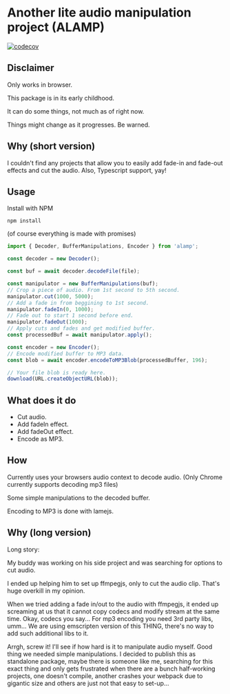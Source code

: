 # Another lite audio manipulation project (ALAMP)

[![codecov](https://codecov.io/gh/Woyken/ALAMP/branch/master/graph/badge.svg)](https://codecov.io/gh/Woyken/ALAMP)

## Disclaimer

Only works in browser.

This package is in its early childhood.

It can do some things, not much as of right now.

Things might change as it progresses. Be warned.

## Why (short version)

I couldn't find any projects that allow you to easily add fade-in and fade-out effects and cut the audio. Also, Typescript support, yay!

## Usage

Install with NPM

```batch
npm install
```

(of course everything is made with promises)

```typescript
import { Decoder, BufferManipulations, Encoder } from 'alamp';

const decoder = new Decoder();

const buf = await decoder.decodeFile(file);

const manipulator = new BufferManipulations(buf);
// Crop a piece of audio. From 1st second to 5th second.
manipulator.cut(1000, 5000);
// Add a fade in from beggining to 1st second.
manipulator.fadeIn(0, 1000);
// Fade out to start 1 second before end.
manipulator.fadeOut(1000);
// Apply cuts and fades and get modified buffer.
const processedBuf = await manipulator.apply();

const encoder = new Encoder();
// Encode modified buffer to MP3 data.
const blob = await encoder.encodeToMP3Blob(processedBuffer, 196);

// Your file blob is ready here.
download(URL.createObjectURL(blob));
```

## What does it do

- Cut audio.
- Add fadeIn effect.
- Add fadeOut effect.
- Encode as MP3.

## How

Currently uses your browsers audio context to decode audio. (Only Chrome currently supports decoding mp3 files)

Some simple manipulations to the decoded buffer.

Encoding to MP3 is done with lamejs.

## Why (long version)

Long story:

My buddy was working on his side project and was searching for options to cut audio.

I ended up helping him to set up ffmpegjs, only to cut the audio clip. That's huge overkill in my opinion.

When we tried adding a fade in/out to the audio with ffmpegjs, it ended up screaming at us that it cannot copy codecs and modify stream at the same time. Okay, codecs you say... For mp3 encoding you need 3rd party libs, umm... We are using emscripten version of this THING, there's no way to add such additional libs to it.

Arrgh, screw it! I'll see if how hard is it to manipulate audio myself. Good thing we needed simple manipulations. I decided to publish this as standalone package, maybe there is someone like me, searching for this exact thing and only gets frustrated when there are a bunch half-working projects, one doesn't compile, another crashes your webpack due to gigantic size and others are just not that easy to set-up...
